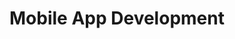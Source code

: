---
title: "Mobile App Development"
description: "This class looks up to generate the needed skills to design and develop technological solutions using mobile platforms. Therefore, specific topics as: mobile devices behaviour, mobile infraestructure, mobile environment infraestructure and the mobile development process, are studied through this course."

people:
  - marioLinares
  - sergioYodeb

term: 2020-10

layout: project
image: /img/project-images/event.png
---